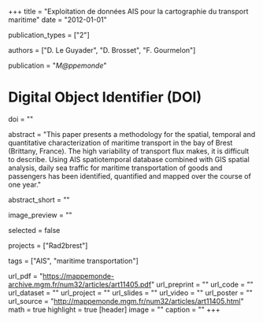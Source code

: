 +++
title = "Exploitation de données AIS pour la cartographie du transport maritime"
date = "2012-01-01"

publication_types = ["2"]

authors = ["D. Le Guyader", "D. Brosset", "F. Gourmelon"]

publication = "*M@ppemonde*"
# Digital Object Identifier (DOI)
doi = ""

abstract = "This paper presents a methodology for the spatial, temporal and quantitative characterization of maritime transport in the bay of Brest (Brittany, France). The high variability of transport flux makes, it is difficult to describe. Using AIS spatiotemporal database combined with GIS spatial analysis, daily sea traffic for maritime transportation of goods and passengers has been identified, quantified and mapped over the course of one year."

abstract_short = ""

image_preview = ""

selected = false

projects = ["Rad2brest"]

tags = ["AIS", "maritime transportation"]

url_pdf = "https://mappemonde-archive.mgm.fr/num32/articles/art11405.pdf"
url_preprint = ""
url_code = ""
url_dataset = ""
url_project = ""
url_slides = ""
url_video = ""
url_poster = ""
url_source = "http://mappemonde.mgm.fr/num32/articles/art11405.html"
math = true
highlight = true
[header]
image = ""
caption = ""
+++
